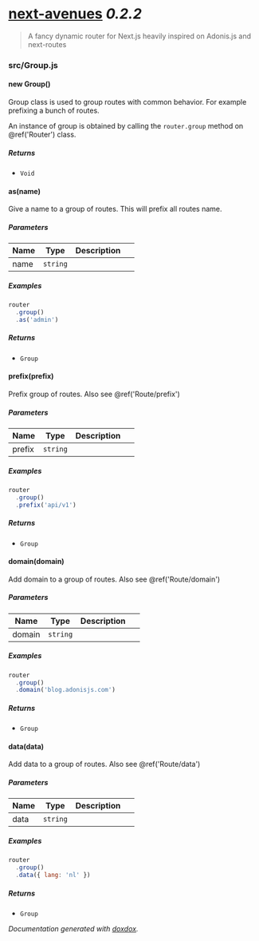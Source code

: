 # [next-avenues](https://github.com/samueljoos/next-avenues) *0.2.2*

> A fancy dynamic router for Next.js heavily inspired on Adonis.js and next-routes


### src/Group.js


#### new Group() 

Group class is used to group routes with
common behavior. For example prefixing a bunch
of routes.

An instance of group is obtained by calling the
`router.group` method on @ref('Router')
class.






##### Returns


- `Void`



#### as(name) 

Give a name to a group of routes.
This will prefix all routes name.




##### Parameters

| Name | Type | Description |  |
| ---- | ---- | ----------- | -------- |
| name | `string`  |  | &nbsp; |




##### Examples

```javascript
router
  .group()
  .as('admin')
```


##### Returns


- `Group`  



#### prefix(prefix) 

Prefix group of routes.
Also see @ref('Route/prefix')




##### Parameters

| Name | Type | Description |  |
| ---- | ---- | ----------- | -------- |
| prefix | `string`  |  | &nbsp; |




##### Examples

```javascript
router
  .group()
  .prefix('api/v1')
```


##### Returns


- `Group`  



#### domain(domain) 

Add domain to a group of routes.
Also see @ref('Route/domain')




##### Parameters

| Name | Type | Description |  |
| ---- | ---- | ----------- | -------- |
| domain | `string`  |  | &nbsp; |




##### Examples

```javascript
router
  .group()
  .domain('blog.adonisjs.com')
```


##### Returns


- `Group`  



#### data(data) 

Add data to a group of routes.
Also see @ref('Route/data')




##### Parameters

| Name | Type | Description |  |
| ---- | ---- | ----------- | -------- |
| data | `string`  |  | &nbsp; |




##### Examples

```javascript
router
  .group()
  .data({ lang: 'nl' })
```


##### Returns


- `Group`  




*Documentation generated with [doxdox](https://github.com/neogeek/doxdox).*
